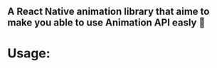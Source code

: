 ## A React Native animation library that aime to make you able to use Animation API easly 🚀

# Usage:



